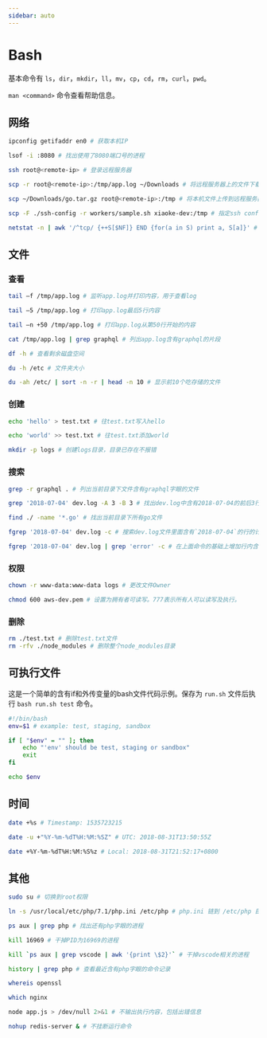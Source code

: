 ```yaml
---
sidebar: auto
---
```


# Bash

基本命令有 `ls`，`dir`，`mkdir`，`ll`，`mv`，`cp`，`cd`，`rm`，`curl`，`pwd`。

`man <command>` 命令查看帮助信息。

## 网络

```bash
ipconfig getifaddr en0 # 获取本机IP

lsof -i :8080 # 找出使用了8080端口号的进程

ssh root@<remote-ip> # 登录远程服务器

scp -r root@<remote-ip>:/tmp/app.log ~/Downloads # 将远程服务器上的文件下载到本机Downloads目录下

scp ~/Downloads/go.tar.gz root@<remote-ip>:/tmp # 将本机文件上传到远程服务器上

scp -F ./ssh-config -r workers/sample.sh xiaoke-dev:/tmp # 指定ssh config文件

netstat -n | awk '/^tcp/ {++S[$NF]} END {for(a in S) print a, S[a]}' # 查看服务器TCP连接状态统计
```

## 文件

### 查看

```bash
tail –f /tmp/app.log # 监听app.log并打印内容，用于查看log

tail –5 /tmp/app.log # 打印app.log最后5行内容

tail –n +50 /tmp/app.log # 打印app.log从第50行开始的内容

cat /tmp/app.log | grep graphql # 列出app.log含有graphql的片段

df -h # 查看剩余磁盘空间

du -h /etc # 文件夹大小

du -ah /etc/ | sort -n -r | head -n 10 # 显示前10个吃存储的文件
```

### 创建

```bash
echo 'hello' > test.txt # 往test.txt写入hello

echo 'world' >> test.txt # 往test.txt添加world

mkdir -p logs # 创建logs目录，目录已存在不报错
```

### 搜索

```bash
grep -r graphql . # 列出当前目录下文件含有graphql字眼的文件

grep '2018-07-04' dev.log -A 3 -B 3 # 找出dev.log中含有2018-07-04的前后3行

find ./ -name '*.go' # 找出当前目录下所有go文件

fgrep '2018-07-04' dev.log -c # 搜索dev.log文件里面含有`2018-07-04`的行的计数

fgrep '2018-07-04' dev.log | grep 'error' -c # 在上面命令的基础上增加行内含有`error`的条件
```

### 权限

```bash
chown -r www-data:www-data logs # 更改文件Owner

chmod 600 aws-dev.pem # 设置为拥有者可读写。777表示所有人可以读写及执行。
```

### 删除

```bash
rm ./test.txt # 删除test.txt文件
rm -rfv ./node_modules # 删除整个node_modules目录
```

## 可执行文件

这是一个简单的含有if和外传变量的bash文件代码示例。保存为 `run.sh` 文件后执行 `bash run.sh test` 命令。

```bash
#!/bin/bash
env=$1 # example: test, staging, sandbox

if [ "$env" = "" ]; then
    echo "'env' should be test, staging or sandbox"
    exit
fi

echo $env
```

## 时间

```bash
date +%s # Timestamp: 1535723215 

date -u +"%Y-%m-%dT%H:%M:%SZ" # UTC: 2018-08-31T13:50:55Z

date +%Y-%m-%dT%H:%M:%S%z # Local: 2018-08-31T21:52:17+0800
```

## 其他

```bash
sudo su # 切换到root权限

ln -s /usr/local/etc/php/7.1/php.ini /etc/php # php.ini 链到 /etc/php 目录下

ps aux | grep php # 找出还有php字眼的进程

kill 16969 # 干掉PID为16969的进程

kill `ps aux | grep vscode | awk '{print \$2}'` # 干掉vscode相关的进程

history | grep php # 查看最近含有php字眼的命令记录

whereis openssl

which nginx

node app.js > /dev/null 2>&1 # 不输出执行内容，包括出错信息

nohup redis-server & # 不挂断运行命令
```


